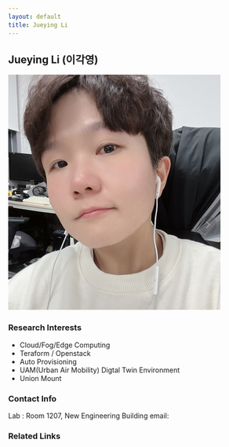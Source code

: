 ```yaml
---
layout: default
title: Jueying Li
---
```


## Jueying Li (이각영)
![alt_text](../assets/img/profile_JueyingLi.png)

### Research Interests
- Cloud/Fog/Edge Computing
- Teraform / Openstack
- Auto Provisioning
- UAM(Urban Air Mobility) Digtal Twin Environment
- Union Mount

### Contact Info
Lab : Room 1207, New Engineering Building
email: 

### Related Links


